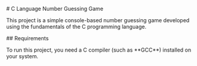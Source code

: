 \# C Language Number Guessing Game



This project is a simple console-based number guessing game developed using the fundamentals of the C programming language.



\## Requirements



To run this project, you need a C compiler (such as \*\*GCC\*\*) installed on your system.

